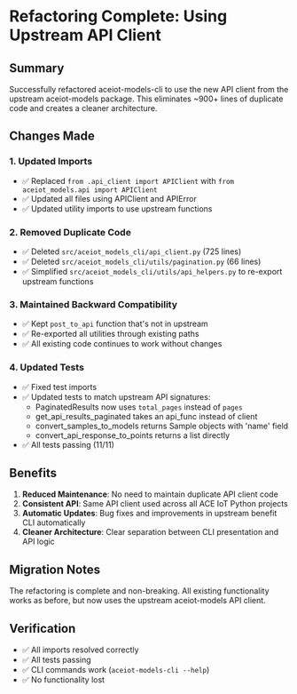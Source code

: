 # Refactoring Complete: Using Upstream API Client

## Summary

Successfully refactored aceiot-models-cli to use the new API client from the upstream aceiot-models package. This eliminates ~900+ lines of duplicate code and creates a cleaner architecture.

## Changes Made

### 1. Updated Imports
- ✅ Replaced `from .api_client import APIClient` with `from aceiot_models.api import APIClient`
- ✅ Updated all files using APIClient and APIError
- ✅ Updated utility imports to use upstream functions

### 2. Removed Duplicate Code
- ✅ Deleted `src/aceiot_models_cli/api_client.py` (725 lines)
- ✅ Deleted `src/aceiot_models_cli/utils/pagination.py` (66 lines)
- ✅ Simplified `src/aceiot_models_cli/utils/api_helpers.py` to re-export upstream functions

### 3. Maintained Backward Compatibility
- ✅ Kept `post_to_api` function that's not in upstream
- ✅ Re-exported all utilities through existing paths
- ✅ All existing code continues to work without changes

### 4. Updated Tests
- ✅ Fixed test imports
- ✅ Updated tests to match upstream API signatures:
  - PaginatedResults now uses `total_pages` instead of `pages`
  - get_api_results_paginated takes an api_func instead of client
  - convert_samples_to_models returns Sample objects with 'name' field
  - convert_api_response_to_points returns a list directly
- ✅ All tests passing (11/11)

## Benefits

1. **Reduced Maintenance**: No need to maintain duplicate API client code
2. **Consistent API**: Same API client used across all ACE IoT Python projects
3. **Automatic Updates**: Bug fixes and improvements in upstream benefit CLI automatically
4. **Cleaner Architecture**: Clear separation between CLI presentation and API logic

## Migration Notes

The refactoring is complete and non-breaking. All existing functionality works as before, but now uses the upstream aceiot-models API client.

## Verification

- ✅ All imports resolved correctly
- ✅ All tests passing
- ✅ CLI commands work (`aceiot-models-cli --help`)
- ✅ No functionality lost